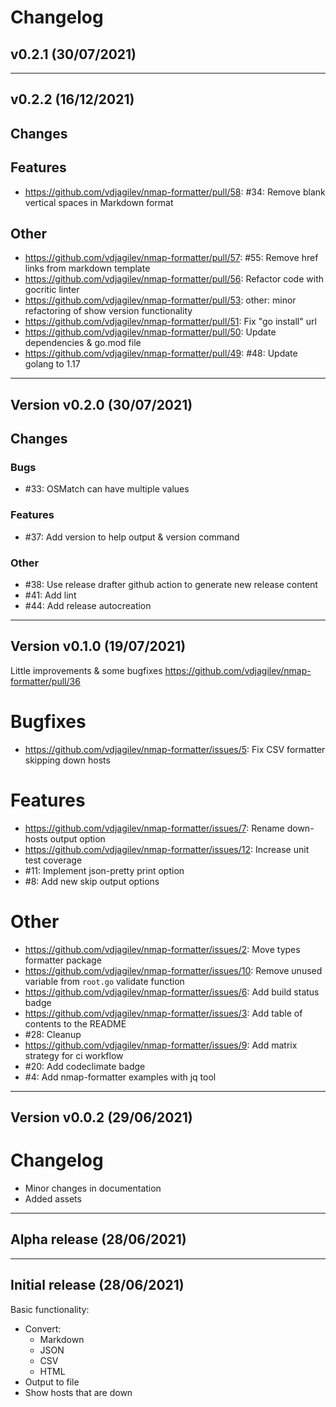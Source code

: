 # Changelog

## v0.2.1 (30/07/2021)

---

## v0.2.2 (16/12/2021)
## Changes

## Features

- https://github.com/vdjagilev/nmap-formatter/pull/58: #34: Remove blank vertical spaces in Markdown format

## Other

- https://github.com/vdjagilev/nmap-formatter/pull/57: #55: Remove href links from markdown template
- https://github.com/vdjagilev/nmap-formatter/pull/56: Refactor code with gocritic linter
- https://github.com/vdjagilev/nmap-formatter/pull/53: other: minor refactoring of show version functionality
- https://github.com/vdjagilev/nmap-formatter/pull/51: Fix "go install" url
- https://github.com/vdjagilev/nmap-formatter/pull/50: Update dependencies \& go.mod file
- https://github.com/vdjagilev/nmap-formatter/pull/49: #48: Update golang to 1.17

---

## Version v0.2.0 (30/07/2021)
## Changes

### Bugs

- #33: OSMatch can have multiple values

### Features

- #37: Add version to help output & version command

### Other

- #38: Use release drafter github action to generate new release content
- #41: Add lint
- #44: Add release autocreation
---

## Version v0.1.0 (19/07/2021)
Little improvements & some bugfixes https://github.com/vdjagilev/nmap-formatter/pull/36

# Bugfixes

* https://github.com/vdjagilev/nmap-formatter/issues/5: Fix CSV formatter skipping down hosts

# Features

* https://github.com/vdjagilev/nmap-formatter/issues/7: Rename down-hosts output option
* https://github.com/vdjagilev/nmap-formatter/issues/12: Increase unit test coverage
* #11: Implement json-pretty print option
* #8: Add new skip output options

# Other

* https://github.com/vdjagilev/nmap-formatter/issues/2: Move types formatter package
* https://github.com/vdjagilev/nmap-formatter/issues/10: Remove unused variable from `root.go` validate function
* https://github.com/vdjagilev/nmap-formatter/issues/6: Add build status badge
* https://github.com/vdjagilev/nmap-formatter/issues/3: Add table of contents to the README
* #28: Cleanup
* https://github.com/vdjagilev/nmap-formatter/issues/9: Add matrix strategy for ci workflow
* #20: Add codeclimate badge
* #4: Add nmap-formatter examples with jq tool



---

## Version v0.0.2 (29/06/2021)
# Changelog

* Minor changes in documentation
* Added assets
---

## Alpha release (28/06/2021)

---

## Initial release (28/06/2021)
Basic functionality:

* Convert:
  * Markdown
  * JSON
  * CSV
  * HTML
* Output to file
* Show hosts that are down
